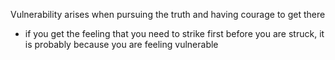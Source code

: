 
Vulnerability arises when pursuing the truth and having courage to get there
- if you get the feeling that you need to strike first before you are struck, it is probably because you are feeling vulnerable

